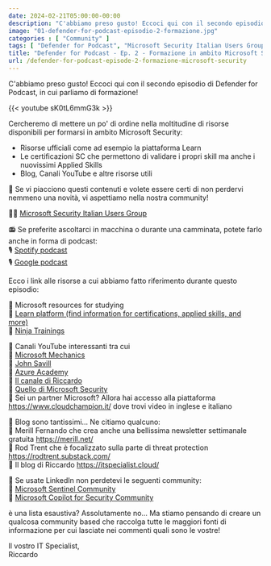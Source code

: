 ```yaml
---
date: 2024-02-21T05:00:00-00:00
description: "C'abbiamo preso gusto! Eccoci qui con il secondo episodio di Defender for Podcast, in cui parliamo di formazione!"
image: "01-defender-for-podcast-episodio-2-formazione.jpg"
categories : [ "Community" ]
tags: [ "Defender for Podcast", "Microsoft Security Italian Users Group", "Video", "Podcast"]
title: "Defender for Podcast - Ep. 2 - Formazione in ambito Microsoft Security"
url: /defender-for-podcast-episode-2-formazione-microsoft-security
---
```

C'abbiamo preso gusto! Eccoci qui con il secondo episodio di Defender for Podcast, in cui parliamo di formazione!

{{< youtube sK0tL6mmG3k >}}

Cercheremo di mettere un po' di ordine nella moltitudine di risorse disponibili per formarsi in ambito Microsoft Security:
- Risorse ufficiali come ad esempio la piattaforma Learn
- Le certificazioni SC che permettono di validare i propri skill ma anche i nuovissimi Applied Skills
- Blog, Canali YouTube e altre risorse utili

🚨 Se vi piacciono questi contenuti e volete essere certi di non perdervi nemmeno una novità, vi aspettiamo nella nostra community!

🥷🏻 [Microsoft Security Italian Users Group](https://www.linkedin.com/groups/9051256/)

📻 Se preferite ascoltarci in macchina o durante una camminata, potete farlo anche in forma di podcast:  
🎙️ [Spotify podcast](https://open.spotify.com/show/6DYut6ML56sjtLJB6YGI7i)    
🎙️ [Google podcast](https://podcasts.google.com/feed/aHR0cHM6Ly9hbmNob3IuZm0vcy83ZjFhMjQ3NC9wb2RjYXN0L3Jzcw?sa=X&ved=2ahUKEwjRsPbfnOP1AhW2yLsIHRYcDwkQ9sEGegQIARAC)  

Ecco i link alle risorse a cui abbiamo fatto riferimento durante questo episodio:

📌 Microsoft resources for studying  
🔗 [Learn platform (find information for certifications, applied skills, and more)](https://learn.microsoft.com/en-us/)  
🔗 [Ninja Trainings](https://microsoft.github.io/PartnerResources/skilling/microsoft-security-academy)

 📌 Canali YouTube interessanti tra cui  
🔗 [Microsoft Mechanics](https://www.youtube.com/@MSFTMechanics)    
🔗 [John Savill ](https://www.youtube.com/@NTFAQGuy)  
🔗 [Azure Academy](https://www.youtube.com/@AzureAcademy)  
🔗 [Il canale di Riccardo](https://www.youtube.com/@ITSpecialistCloud)  
🔗 [Quello di Microsoft Security](https://www.youtube.com/@MicrosoftSecurity)  
🔗 Sei un partner Microsoft? Allora hai accesso alla piattaforma https://www.cloudchampion.it/ dove trovi video in inglese e italiano  

📌 Blog sono tantissimi... Ne citiamo qualcuno:  
🔗 Merill Fernando che crea anche una bellissima newsletter settimanale gratuita https://merill.net/  
🔗 Rod Trent che è focalizzato sulla parte di threat protection https://rodtrent.substack.com/  
🔗 Il blog di Riccardo https://itspecialist.cloud/  

📌 Se usate LinkedIn non perdetevi le seguenti community:  
🔗 [Microsoft Sentinel Community](https://www.linkedin.com/groups/8768381/)  
🔗 [Microsoft Copilot for Security Community](https://www.linkedin.com/groups/14345161/)  

è una lista esaustiva? Assolutamente no... Ma stiamo pensando di creare un qualcosa community based che raccolga tutte le maggiori fonti di informazione per cui lasciate nei commenti quali sono le vostre!

Il vostro IT Specialist,  
Riccardo